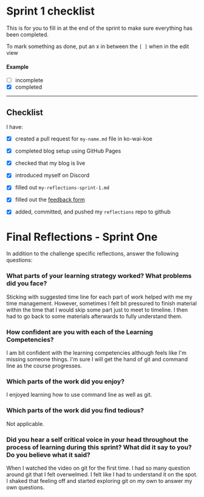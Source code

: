 # Sprint 1 checklist

This is for you to fill in at the end of the sprint to make sure everything has been completed.

To mark something as done, put an x in between the `[ ]` when in the edit view

#### Example
- [ ] incomplete
- [x] completed

---

## Checklist
I have:
- [x] created a pull request for `my-name.md` file in ko-wai-koe
- [x] completed blog setup using GitHub Pages 
- [x] checked that my blog is live
- [x] introduced myself on Discord
- [x] filled out `my-reflections-sprint-1.md`
- [x] filled out the [feedback form](https://docs.google.com/forms/d/e/1FAIpQLSf-V89vyeUWJjQzDAk6bVlP2kyZAFx_3wBtiWTl3J54_QVodQ/viewform)
- [x] added, committed, and pushed my `reflections` repo to github


# Final Reflections - Sprint One 

In addition to the challenge specific reflections, answer the following questions:

### What parts of your learning strategy worked? What problems did you face?
Sticking with suggested time line for each part of work helped with me my time management. However, sometimes I felt bit pressured to finish material within the time that I would skip some part just to meet to timeline. I then had to go back to some materials afterwards to fully understand them.


### How confident are you with each of the Learning Competencies?
I am bit confident with the learning competencies although feels like I'm missing someone things. I'm sure I will get the hand of git and command line as the course progresses.


### Which parts of the work did you enjoy?
I enjoyed learning how to use command line as well as git.


### Which parts of the work did you find tedious?
Not applicable.


### Did you hear a self critical voice in your head throughout the process of learning during this sprint? What did it say to you? Do you believe what it said?
When I watched the video on git for the first time. I had so many question around git that I felt overwelmed. I felt like I had to understand it on the spot. I shaked that feeling off and started exploring git on my own to answer my own questions. 

